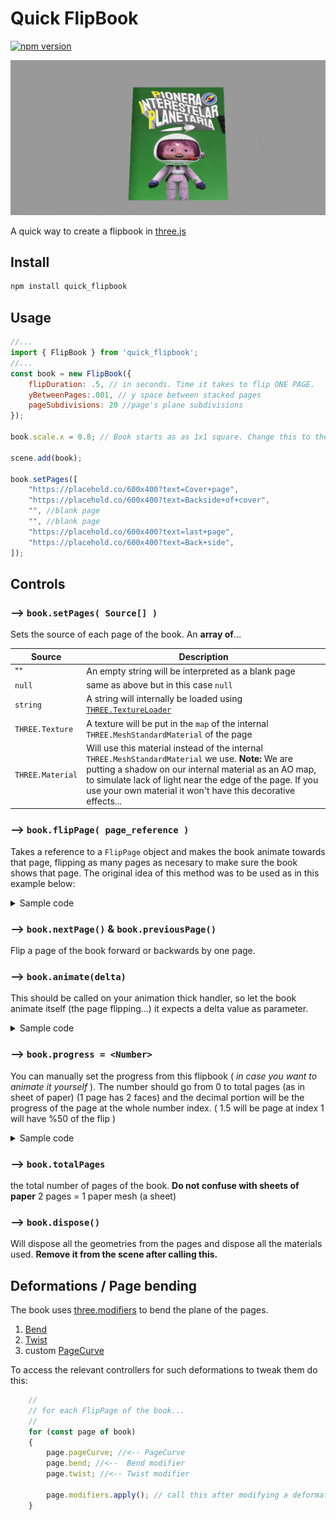 # Quick FlipBook
[![npm version](https://img.shields.io/npm/v/quick_flipbook.svg?logo=threedotjs)](https://www.npmjs.com/package/quick_flipbook)

![Logo](./demo.gif)


A quick way to create a flipbook in [three.js](https://github.com/mrdoob/three.js/) 

## Install
```bash
npm install quick_flipbook
```

## Usage
```js
//...
import { FlipBook } from 'quick_flipbook'; 
//...
const book = new FlipBook({
    flipDuration: .5, // in seconds. Time it takes to flip ONE PAGE.
    yBetweenPages:.001, // y space between stacked pages
    pageSubdivisions: 20 //page's plane subdivisions
}); 

book.scale.x = 0.8; // Book starts as as 1x1 square. Change this to the correct ratio for your desire page size.

scene.add(book);
 
book.setPages([
    "https://placehold.co/600x400?text=Cover+page", 
    "https://placehold.co/600x400?text=Backside+of+cover",  
    "", //blank page
    "", //blank page
    "https://placehold.co/600x400?text=last+page",    
    "https://placehold.co/600x400?text=Back+side", 
]); 
``` 

## Controls

### --> `book.setPages( Source[] )`
Sets the source of each page of the book. An **array of**...

Source | Description
---|---
"" | An empty string will be interpreted as a blank page
`null` | same as above but in this case `null`
`string` | A string will internally be loaded using [`THREE.TextureLoader`](https://threejs.org/docs/#api/en/loaders/TextureLoader)
`THREE.Texture` | A texture will be put in the `map` of the internal `THREE.MeshStandardMaterial` of the page
`THREE.Material` | Will use this material instead of the internal `THREE.MeshStandardMaterial` we use. **Note:** We are putting a shadow on our internal material as an AO map, to simulate lack of light near the edge of the page. If you use your own material it won't have this decorative effects...

### --> `book.flipPage( page_reference )`
Takes a reference to a `FlipPage` object and makes the book animate towards that page, flipping as many pages as necesary to make sure the book shows that page. The original idea of this method was to be used as in this example below:

<details>
  <summary>Sample code</summary>

```js
function onMouseClick(event) {
     
    const   mouse = new THREE.Vector2();
            mouse.x = (event.clientX / window.innerWidth) * 2 - 1;
            mouse.y = -(event.clientY / window.innerHeight) * 2 + 1;
  
    // Raycasting to check for intersections with the mesh
    const raycaster = new THREE.Raycaster();
    raycaster.setFromCamera(mouse, camera);
   
    // Array to store intersected objects
    const intersects = raycaster.intersectObjects(scene.children); 
     
    // find where the page is based on your usecase, in this case...
    if( intersects.length )
        book.flipPage(intersects[0].object.parent); //parent is a FlipPage object
  }
```
</details>

### --> `book.nextPage()` & `book.previousPage()`
Flip a page of the book forward or backwards by one page.

### --> `book.animate(delta)`
This should be called on your animation thick handler, so let the book animate itself (the page flipping...) it expects a delta value as parameter.

<details>
  <summary>Sample code</summary>

```js 
const clock = new THREE.Clock();

function animate() {
	requestAnimationFrame( animate );

    book.animate(clock.getDelta());  
}

animate();
```
</details>

### --> `book.progress = <Number>`
You can manually set the progress from this flipbook ( _in case you want to animate it yourself_ ). The number should go from 0 to total pages (as in sheet of paper) (1 page has 2 faces) and the decimal portion will be the progress of the page at the whole number index. ( 1.5 will be page at index 1 will have %50 of the flip )
<details>
  <summary>Sample code</summary>

```js 
book.progress = 1.5; // the paper at index 1, flipped %50 toward it's back side. (the backpage)
```
</details>

### --> `book.totalPages`
the total number of pages of the book. **Do not confuse with sheets of paper** 2 pages = 1 paper mesh (a sheet)

### --> `book.dispose()`
Will dispose all the geometries from the pages and dispose all the materials used. **Remove it from the scene after calling this.**

## Deformations / Page bending

The book uses [three.modifiers](https://github.com/drawcall/threejs-mesh-modifiers) to bend the plane of the pages. 

1. [Bend](https://github.com/drawcall/threejs-mesh-modifiers/blob/master/src/modifiers/Bend.ts)
2. [Twist](https://github.com/drawcall/threejs-mesh-modifiers/blob/master/src/modifiers/Twist.ts)
3. custom [PageCurve](https://github.com/bandinopla/quick_flipbook/tree/main/src/modifier/PageCurve.ts)

To access the relevant controllers for such deformations to tweak them do this:

```js
    //
    // for each FlipPage of the book...
    //
    for (const page of book) 
    {
        page.pageCurve; //<-- PageCurve 
        page.bend; //<--  Bend modifier
        page.twist; //<-- Twist modifier

        page.modifiers.apply(); // call this after modifying a deformation.
    }
```